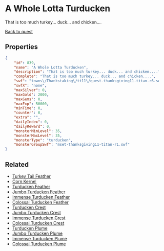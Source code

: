 # A Whole Lotta Turducken

That is too much turkey... duck... and chicken....

[Back to quest](../quests.md)

## Properties

```json
{
    "id": 839,
    "name": "A Whole Lotta Turducken",
    "description": "That is too much turkey... duck... and chicken....",
    "complete": "That is too much turkey... duck... and chicken....",
    "swf": "towns\/Thankstaking\/tt11\/quest-thanksgiving11-titan-r6.swf",
    "swfX": "none",
    "maxSilver": 0,
    "maxGold": 2000,
    "maxGems": 0,
    "maxExp": 50000,
    "minTime": 0,
    "counter": 0,
    "extra": "",
    "dailyIndex": 0,
    "dailyReward": 0,
    "monsterMinLevel": 35,
    "monsterMaxLevel": 35,
    "monsterType": "turducken",
    "monsterGroupSwf": "mset-thanksgiving11-titan-r1.swf"
}
```

## Related

- [Turkey Tail Feather](../items/580-turkey-tail-feather.md)
- [Corn Kernel](../items/581-corn-kernel.md)
- [Turducken Feather](../items/6229-turducken-feather.md)
- [Jumbo Turducken Feather](../items/6230-jumbo-turducken-feather.md)
- [Immense Turducken Feather](../items/6231-immense-turducken-feather.md)
- [Colossal Turducken Feather](../items/6232-colossal-turducken-feather.md)
- [Turducken Crest](../items/6233-turducken-crest.md)
- [Jumbo Turducken Crest](../items/6234-jumbo-turducken-crest.md)
- [Immense Turducken Crest](../items/6235-immense-turducken-crest.md)
- [Colossal Turducken Crest](../items/6236-colossal-turducken-crest.md)
- [Turducken Plume](../items/6237-turducken-plume.md)
- [Jumbo Turducken Plume](../items/6238-jumbo-turducken-plume.md)
- [Immense Turducken Plume](../items/6239-immense-turducken-plume.md)
- [Colossal Turducken Plume](../items/6240-colossal-turducken-plume.md)

